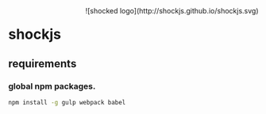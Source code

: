 <div style="float: right">
![shocked logo](http://shockjs.github.io/shockjs.svg)
</div>

# shockjs

## requirements

### global npm packages.
```bash
npm install -g gulp webpack babel
```
